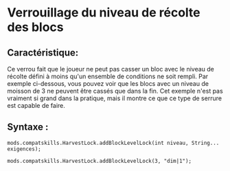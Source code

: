 # Verrouillage du niveau de récolte des blocs

## Caractéristique:

Ce verrou fait que le joueur ne peut pas casser un bloc avec le niveau de récolte défini à moins qu'un ensemble de conditions ne soit rempli. Par exemple ci-dessous, vous pouvez voir que les blocs avec un niveau de moisson de 3 ne peuvent être cassés que dans la fin. Cet exemple n'est pas vraiment si grand dans la pratique, mais il montre ce que ce type de serrure est capable de faire.

## Syntaxe :

    mods.compatskills.HarvestLock.addBlockLevelLock(int niveau, String... exigences);
    
    mods.compatskills.HarvestLock.addBlockLevelLock(3, "dim|1");
